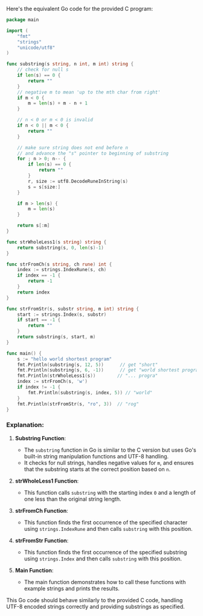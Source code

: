  Here's the equivalent Go code for the provided C program:

```go
package main

import (
	"fmt"
	"strings"
	"unicode/utf8"
)

func substring(s string, n int, m int) string {
	// check for null s
	if len(s) == 0 {
		return ""
	}
	// negative m to mean 'up to the mth char from right'
	if m < 0 {
		m = len(s) + m - n + 1
	}

	// n < 0 or m < 0 is invalid
	if n < 0 || m < 0 {
		return ""
	}

	// make sure string does not end before n
	// and advance the "s" pointer to beginning of substring
	for ; n > 0; n-- {
		if len(s) == 0 {
			return ""
		}
		r, size := utf8.DecodeRuneInString(s)
		s = s[size:]
	}

	if m > len(s) {
		m = len(s)
	}

	return s[:m]
}

func strWholeLess1(s string) string {
	return substring(s, 0, len(s)-1)
}

func strFromCh(s string, ch rune) int {
	index := strings.IndexRune(s, ch)
	if index == -1 {
		return -1
	}
	return index
}

func strFromStr(s, substr string, m int) string {
	start := strings.Index(s, substr)
	if start == -1 {
		return ""
	}
	return substring(s, start, m)
}

func main() {
	s := "hello world shortest program"
	fmt.Println(substring(s, 12, 5))      // get "short"
	fmt.Println(substring(s, 6, -1))      // get "world shortest program"
	fmt.Println(strWholeLess1(s))        // "... progra"
	index := strFromCh(s, 'w')
	if index != -1 {
		fmt.Println(substring(s, index, 5)) // "world"
	}
	fmt.Println(strFromStr(s, "ro", 3))  // "rog"
}
```

### Explanation:

1. **Substring Function**:
   - The `substring` function in Go is similar to the C version but uses Go's built-in string manipulation functions and UTF-8 handling.
   - It checks for null strings, handles negative values for `m`, and ensures that the substring starts at the correct position based on `n`.

2. **strWholeLess1 Function**:
   - This function calls `substring` with the starting index `0` and a length of one less than the original string length.

3. **strFromCh Function**:
   - This function finds the first occurrence of the specified character using `strings.IndexRune` and then calls `substring` with this position.

4. **strFromStr Function**:
   - This function finds the first occurrence of the specified substring using `strings.Index` and then calls `substring` with this position.

5. **Main Function**:
   - The main function demonstrates how to call these functions with example strings and prints the results.

This Go code should behave similarly to the provided C code, handling UTF-8 encoded strings correctly and providing substrings as specified.
